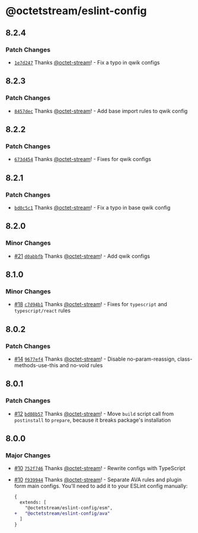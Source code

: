 # @octetstream/eslint-config

## 8.2.4

### Patch Changes

- [`1e7d247`](https://github.com/octet-stream/eslint-config/commit/1e7d247174698d9cf5bcbd010983cedb1a8848f9) Thanks [@octet-stream](https://github.com/octet-stream)! - Fix a typo in qwik configs

## 8.2.3

### Patch Changes

- [`8457dec`](https://github.com/octet-stream/eslint-config/commit/8457dec85939bac21dbc6082d3409632b050b930) Thanks [@octet-stream](https://github.com/octet-stream)! - Add base import rules to qwik config

## 8.2.2

### Patch Changes

- [`673d454`](https://github.com/octet-stream/eslint-config/commit/673d454b2340fc9356d6b794b934d86de6d7fdf3) Thanks [@octet-stream](https://github.com/octet-stream)! - Fixes for qwik configs

## 8.2.1

### Patch Changes

- [`bd0c5c1`](https://github.com/octet-stream/eslint-config/commit/bd0c5c1d299571dfb865dc65e1bb9fe85a5b963f) Thanks [@octet-stream](https://github.com/octet-stream)! - Fix a typo in base qwik config

## 8.2.0

### Minor Changes

- [#21](https://github.com/octet-stream/eslint-config/pull/21) [`d0abbfb`](https://github.com/octet-stream/eslint-config/commit/d0abbfbb09e5d7dcbe7be8ec08a2a93824dab37a) Thanks [@octet-stream](https://github.com/octet-stream)! - Add qwik configs

## 8.1.0

### Minor Changes

- [#18](https://github.com/octet-stream/eslint-config/pull/18) [`c7d94b1`](https://github.com/octet-stream/eslint-config/commit/c7d94b1baeb84742d1decd9dfe6d6379a84e1e51) Thanks [@octet-stream](https://github.com/octet-stream)! - Fixes for `typescript` and `typescript/react` rules

## 8.0.2

### Patch Changes

- [#14](https://github.com/octet-stream/eslint-config/pull/14) [`9677ef4`](https://github.com/octet-stream/eslint-config/commit/9677ef46b4013e645488a47cb94ac621534d5062) Thanks [@octet-stream](https://github.com/octet-stream)! - Disable no-param-reassign, class-methods-use-this and no-void rules

## 8.0.1

### Patch Changes

- [#12](https://github.com/octet-stream/eslint-config/pull/12) [`bd08b57`](https://github.com/octet-stream/eslint-config/commit/bd08b57fc53863ea48328a12193351977e23a10f) Thanks [@octet-stream](https://github.com/octet-stream)! - Move `build` script call from `postinstall` to `prepare`, because it breaks package's installation

## 8.0.0

### Major Changes

- [#10](https://github.com/octet-stream/eslint-config/pull/10) [`752f746`](https://github.com/octet-stream/eslint-config/commit/752f7469f1b0e121967889915f3530b762d53a13) Thanks [@octet-stream](https://github.com/octet-stream)! - Rewrite configs with TypeScript

- [#10](https://github.com/octet-stream/eslint-config/pull/10) [`f939944`](https://github.com/octet-stream/eslint-config/commit/f9399447fbb0711cba9e3d7023575c1390c259b2) Thanks [@octet-stream](https://github.com/octet-stream)! - Separate AVA rules and plugin form main configs. You'll need to add it to your ESLint config manually:

  ```diff
  {
    extends: [
      "@octetstream/eslint-config/esm",
  +   "@octetstream/eslint-config/ava"
    ]
  }
  ```
